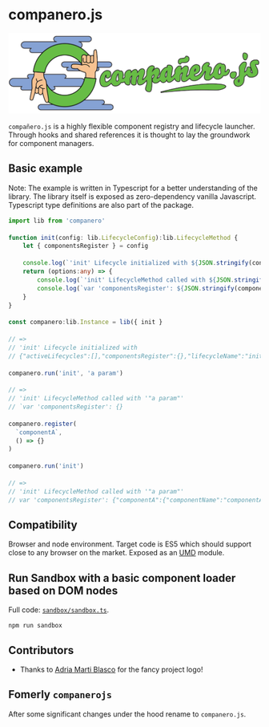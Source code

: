# companero.js

<img src="logo.png" alt="Compañero Logo" width="700"/>

`compañero.js` is a highly flexible component registry and lifecycle launcher. 
Through hooks and shared references it is thought to lay the groundwork for component managers.

## Basic example

Note: The example is written in Typescript for a better understanding of the library. 
The library itself is exposed as zero-dependency vanilla Javascript. 
Typescript type definitions are also part of the package.

```ts
import lib from 'companero'

function init(config: lib.LifecycleConfig):lib.LifecycleMethod { 
    let { componentsRegister } = config

    console.log(`'init' Lifecycle initialized with ${JSON.stringify(config)}`); 
    return (options:any) => { 
        console.log(`'init' LifecycleMethod called with ${JSON.stringify(options)}`);
        console.log(`var 'componentsRegister': ${JSON.stringify(componentsRegister)}`); 
    } 
}

const companero:lib.Instance = lib({ init }

// =>
// 'init' Lifecycle initialized with 
// {"activeLifecycles":[],"componentsRegister":{},"lifecycleName":"init","shared":{}}

companero.run('init', 'a param')

// =>
// 'init' LifecycleMethod called with '"a param"'
// `var 'componentsRegister': {}

companero.register(
  `componentA`,
  () => {}
)

companero.run('init')

// =>
// 'init' LifecycleMethod called with '"a param"'
// var 'componentsRegister': {"componentA":{"componentName":"componentA","componentOptions":{}}}
```

## Compatibility

Browser and node environment. Target code is ES5 which should support close to any browser on the market. 
Exposed as an [UMD](https://github.com/umdjs/umd#umd-universal-module-definition) module.

## Run Sandbox with a basic component loader based on DOM nodes 

Full code: [`sandbox/sandbox.ts`](sandbox/sandbox.ts).

```
npm run sandbox
```

## Contributors

* Thanks to [Adria Marti Blasco](https://www.linkedin.com/in/amartib/) for the fancy project logo!

## Fomerly `companerojs`

After some significant changes under the hood rename to `companero.js`.
